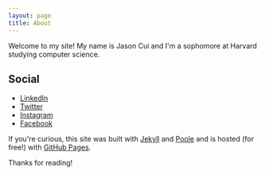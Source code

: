```yaml
---
layout: page
title: About
---
```


Welcome to my site! My name is Jason Cui and I'm a sophomore at Harvard studying computer science.

## Social

* [LinkedIn](https://www.linkedin.com/in/jasonscui)
* [Twitter](https://www.twitter.com/JasonSCui)
* [Instagram](https://www.instagram.com/JasonSCui)
* [Facebook](https://www.facebook.com/JasonSCui)

If you're curious, this site was built with [Jekyll](http://jekyllrb.com) and [Poole](http://getpoole.com/) and is hosted (for free!) with [GitHub Pages](https://pages.github.com).

Thanks for reading!
